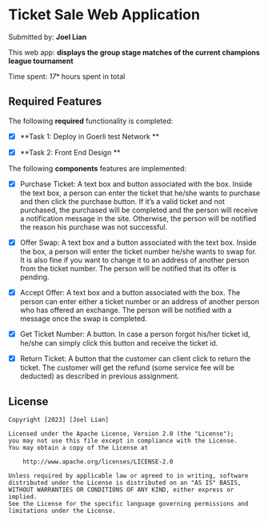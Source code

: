 # Ticket Sale Web Application

Submitted by: **Joel Lian**

This web app: **displays the group stage matches of the current champions league tournament**

Time spent: *17** hours spent in total

## Required Features

The following **required** functionality is completed:

- [x] **Task 1: Deploy in Goerli test Network **
- [x] **Task 2: Front End Design **


The following **components** features are implemented:

- [x] Purchase Ticket: A text box and button associated with the box. Inside the text box, a person can enter the ticket
that he/she wants to purchase and then click the purchase button. If it’s a valid ticket and not
purchased, the purchased will be completed and the person will receive a notification message
in the site. Otherwise, the person will be notified the reason his purchase was not successful.
- [x] Offer Swap: A text box and a button associated with the text box. Inside the box, a person will enter the
ticket number he/she wants to swap for. It is also fine if you want to change it to an address of
another person from the ticket number. The person will be notified that its offer is pending.
- [x] Accept Offer: A text box and a button associated with the box. The person can enter either a ticket number or
an address of another person who has offered an exchange. The person will be notified with a
message once the swap is completed.
- [x] Get Ticket Number: A button. In case a person forgot his/her ticket id, he/she can simply click this button and
receive the ticket id.
- [x] Return Ticket: A button that the customer can client click to return the ticket. The customer will
get the refund (some service fee will be deducted) as described in previous assignment.



## License

    Copyright [2023] [Joel Lian]

    Licensed under the Apache License, Version 2.0 (the "License");
    you may not use this file except in compliance with the License.
    You may obtain a copy of the License at

        http://www.apache.org/licenses/LICENSE-2.0

    Unless required by applicable law or agreed to in writing, software
    distributed under the License is distributed on an "AS IS" BASIS,
    WITHOUT WARRANTIES OR CONDITIONS OF ANY KIND, either express or implied.
    See the License for the specific language governing permissions and
    limitations under the License.
